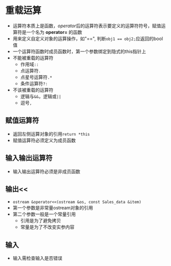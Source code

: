 # 重载运算

- 运算符本质上是函数，*operator*后的运算符表示要定义的运算符符号，赋值运算符是一个名为 **operator=** 的函数
- 用来定义自定义对象的运算操作，如"==", 判断`obj1 == obj2;`应返回的bool值
- 一个运算符函数时成员函数时，第一个参数绑定到隐式的this指针上
- 不能被重载的运算符
  - 作用域`::`
  - 点运算符`.`
  - 点星号运算符`.*`
  - 条件运算符`?:`
- 不该被重载的运算符
  - 逻辑与`&&`，逻辑或`||`
  - 逗号`,`

## 赋值运算符

- 返回左侧运算对象的引用`return *this`
- 赋值运算符必须定义为成员函数

## 输入输出运算符

- 输入输出运算符必须是非成员函数

## 输出<<

- `ostream &operator<<(ostream &os, const Sales_data &item)`
- 第一个参数是非常量ostream对象的引用
- 第二个参数一般是一个常量引用
  - 引用是为了避免拷贝
  - 常量是为了不改变实参内容

## 输入

- 输入需检查输入是否错误
